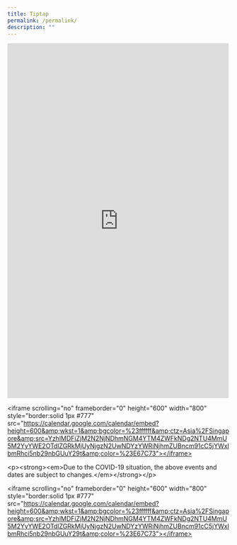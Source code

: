 ```yaml
---
title: Tiptap
permalink: /permalink/
description: ""
---
```

<div class="iframe-wrapper"><iframe src="https://form.gov.sg/5fbb84e3ca327e0011c31d3b" frameborder="0" allowfullscreen="true" width="500px" height="800px"></iframe></div><p>&lt;iframe scrolling="no" frameborder="0" height="600" width="800" style="border:solid 1px #777" src="<a target="_blank" rel="noopener noreferrer nofollow" href="https://calendar.google.com/calendar/embed?height=600&amp;amp;wkst=1&amp;amp;bgcolor=%23ffffff&amp;amp;ctz=Asia%2FSingapore&amp;amp;src=YzhlMDFiZjM2N2NjNDhmNGM4YTM4ZWFkNDg2NTU4MmU5M2YyYWE2OTdlZGRkMjUyNjgzN2UwNDYzYWRiNjhmZUBncm91cC5jYWxlbmRhci5nb29nbGUuY29t&amp;amp;color=%23E67C73&quot;></iframe>">https://calendar.google.com/calendar/embed?height=600&amp;amp;wkst=1&amp;amp;bgcolor=%23ffffff&amp;amp;ctz=Asia%2FSingapore&amp;amp;src=YzhlMDFiZjM2N2NjNDhmNGM4YTM4ZWFkNDg2NTU4MmU5M2YyYWE2OTdlZGRkMjUyNjgzN2UwNDYzYWRiNjhmZUBncm91cC5jYWxlbmRhci5nb29nbGUuY29t&amp;amp;color=%23E67C73"&gt;&lt;/iframe&gt;</a></p><p>&lt;p&gt;&lt;strong&gt;&lt;em&gt;Due to the COVID-19 situation, the above events and dates are subject to changes.&lt;/em&gt;&lt;/strong&gt;&lt;/p&gt;</p><p>&lt;iframe scrolling="no" frameborder="0" height="600" width="800" style="border:solid 1px #777" src="<a target="_blank" rel="noopener noreferrer nofollow" href="https://calendar.google.com/calendar/embed?height=600&amp;amp;wkst=1&amp;amp;bgcolor=%23ffffff&amp;amp;ctz=Asia%2FSingapore&amp;amp;src=YzhlMDFiZjM2N2NjNDhmNGM4YTM4ZWFkNDg2NTU4MmU5M2YyYWE2OTdlZGRkMjUyNjgzN2UwNDYzYWRiNjhmZUBncm91cC5jYWxlbmRhci5nb29nbGUuY29t&amp;amp;color=%23E67C73&quot;></iframe>">https://calendar.google.com/calendar/embed?height=600&amp;amp;wkst=1&amp;amp;bgcolor=%23ffffff&amp;amp;ctz=Asia%2FSingapore&amp;amp;src=YzhlMDFiZjM2N2NjNDhmNGM4YTM4ZWFkNDg2NTU4MmU5M2YyYWE2OTdlZGRkMjUyNjgzN2UwNDYzYWRiNjhmZUBncm91cC5jYWxlbmRhci5nb29nbGUuY29t&amp;amp;color=%23E67C73"&gt;&lt;/iframe&gt;</a></p>
